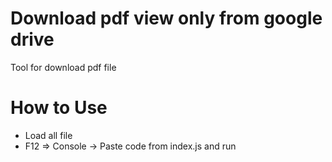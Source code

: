# Download pdf view only from google drive
Tool for download pdf file

# How to Use
- Load all file
- F12 => Console -> Paste code from index.js and run
